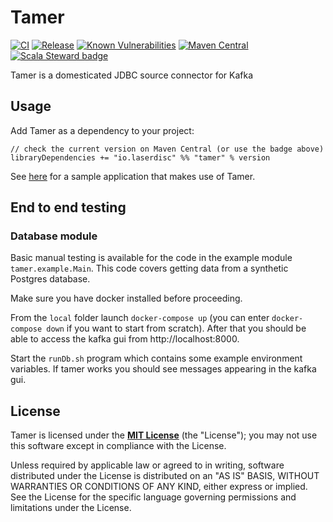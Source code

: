 # Tamer
[![CI](https://github.com/laserdisc-io/tamer/workflows/CI/badge.svg?branch=master)](https://github.com/laserdisc-io/tamer/actions?query=workflow%3ACI+branch%3Amaster)
[![Release](https://github.com/laserdisc-io/tamer/workflows/Release/badge.svg)](https://github.com/laserdisc-io/tamer/actions?query=workflow%3ARelease)
[![Known Vulnerabilities](https://snyk.io/test/github/laserdisc-io/tamer/badge.svg?targetFile=build.sbt)](https://snyk.io/test/github/laserdisc-io/tamer?targetFile=build.sbt)
[![Maven Central](https://maven-badges.herokuapp.com/maven-central/io.laserdisc/tamer_2.13/badge.svg?kill_cache=1&color=orange)](https://search.maven.org/artifact/io.laserdisc/tamer_2.13/)
[![Scala Steward badge](https://img.shields.io/badge/Scala_Steward-helping-blue.svg?style=flat&logo=data:image/png;base64,iVBORw0KGgoAAAANSUhEUgAAAA4AAAAQCAMAAAARSr4IAAAAVFBMVEUAAACHjojlOy5NWlrKzcYRKjGFjIbp293YycuLa3pYY2LSqql4f3pCUFTgSjNodYRmcXUsPD/NTTbjRS+2jomhgnzNc223cGvZS0HaSD0XLjbaSjElhIr+AAAAAXRSTlMAQObYZgAAAHlJREFUCNdNyosOwyAIhWHAQS1Vt7a77/3fcxxdmv0xwmckutAR1nkm4ggbyEcg/wWmlGLDAA3oL50xi6fk5ffZ3E2E3QfZDCcCN2YtbEWZt+Drc6u6rlqv7Uk0LdKqqr5rk2UCRXOk0vmQKGfc94nOJyQjouF9H/wCc9gECEYfONoAAAAASUVORK5CYII=)](https://scala-steward.org)

Tamer is a domesticated JDBC source connector for Kafka

## Usage

Add Tamer as a dependency to your project:

```
// check the current version on Maven Central (or use the badge above)
libraryDependencies += "io.laserdisc" %% "tamer" % version
```

See [here](example/src/main/scala/tamer/example/Main.scala) for a sample application that makes use of Tamer.

## End to end testing

### Database module

Basic manual testing is available for the code in the example module `tamer.example.Main`.
This code covers getting data from a synthetic Postgres database.

Make sure you have docker installed before proceeding.

From the `local` folder launch `docker-compose up` (you can enter `docker-compose down`
if you want to start from scratch). After that you should be able to access the kafka
gui from http://localhost:8000.

Start the `runDb.sh` program which contains some example environment variables.
If tamer works you should see messages appearing in the kafka gui.

## License

Tamer is licensed under the **[MIT License](LICENSE)** (the "License"); you may not use this software except in
compliance with the License.

Unless required by applicable law or agreed to in writing, software distributed under the License is distributed on an
"AS IS" BASIS, WITHOUT WARRANTIES OR CONDITIONS OF ANY KIND, either express or implied.
See the License for the specific language governing permissions and limitations under the License.
